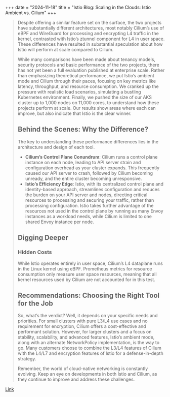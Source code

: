 +++
date = "2024-11-18"
title = "Istio Blog: Scaling in the Clouds: Istio Ambient vs. Cilium"
+++

> Despite offering a similar feature set on the surface, the two projects have substantially
> different architectures, most notably Cilium’s use of eBPF and WireGuard for processing and
> encrypting L4 traffic in the kernel, contrasted with Istio’s ztunnel component for L4 in user
> space. These differences have resulted in substantial speculation about how Istio will perform at
> scale compared to Cilium.
>
> While many comparisons have been made about tenancy models, security protocols and basic
> performance of the two projects, there has not yet been a full evaluation published at enterprise
> scale. Rather than emphasizing theoretical performance, we put Istio’s ambient mode and Cilium
> through their paces, focusing on key metrics like latency, throughput, and resource consumption.
> We cranked up the pressure with realistic load scenarios, simulating a bustling Kubernetes
> environment. Finally, we pushed the size of our AKS cluster up to 1,000 nodes on 11,000 cores, to
> understand how these projects perform at scale. Our results show areas where each can improve, but
> also indicate that Istio is the clear winner.
>
> ## Behind the Scenes: Why the Difference?
>
> The key to understanding these performance differences lies in the architecture and design of each tool.
>
> * **Cilium’s Control Plane Conundrum**: Cilium runs a control plane instance on each node, leading to
>   API server strain and configuration overhead as your cluster expands. This frequently caused our
>   API server to crash, followed by Cilium becoming unready, and the entire cluster becoming
>   unresponsive.
> * **Istio’s Efficiency Edge**: Istio, with its centralized control plane and identity-based approach,
>   streamlines configuration and reduces the burden on your API server and nodes, directing
>   critical resources to processing and securing your traffic, rather than processing
>   configuration. Istio takes further advantage of the resources not used in the control plane by
>   running as many Envoy instances as a workload needs, while Cilium is limited to one shared Envoy
>   instance per node.
>
> ## Digging Deeper
>
> ### Hidden Costs
>
> While Istio operates entirely in user space, Cilium’s L4 dataplane runs in the Linux kernel using
> eBPF. Prometheus metrics for resource consumption only measure user space resources, meaning that
> all kernel resources used by Cilium are not accounted for in this test.
>
> ## Recommendations: Choosing the Right Tool for the Job
>
> So, what’s the verdict? Well, it depends on your specific needs and priorities. For small clusters
> with pure L3/L4 use cases and no requirement for encryption, Cilium offers a cost-effective and
> performant solution. However, for larger clusters and a focus on stability, scalability, and
> advanced features, Istio’s ambient mode, along with an alternate NetworkPolicy implementation, is
> the way to go. Many customers choose to combine the L3/L4 features of Cilium with the L4/L7 and
> encryption features of Istio for a defense-in-depth strategy.
>
> Remember, the world of cloud-native networking is constantly evolving. Keep an eye on developments
> in both Istio and Cilium, as they continue to improve and address these challenges.

[Link](https://www.pulumi.com/blog/from-cdk-pulumi-evolution-of-sst)

